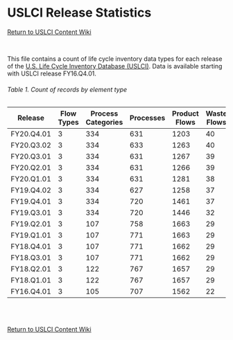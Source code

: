 USLCI Release Statistics
==================

[Return to USLCI Content Wiki](https://github.com/uslci-admin/uslci-content/wiki)

<br>

This file contains a count of life cycle inventory data types for each release of the [U.S. Life Cycle Inventory Database (USLCI)](https://uslci.lcacommons.gov).  Data is available starting with USLCI release FY16.Q4.01.

###### Table 1. Count of records by element type

| Release | Flow Types | Process Categories | Processes | Product Flows | Waste Flows | CUTOFF Flows | Elementary Flows | Units | Locations | Actors | Sources | Product Systems | Projects |
| --- | --- | --- | --- | --- | --- | --- | --- | --- | --- | --- | --- | --- | --- |
| FY20.Q4.01 | 3 | 334 | 631 | 1203 | 40 | 508 | 2552 | 190 | 474 | 93 | 724 | 0 | 0 |
| FY20.Q3.02 | 3 | 334 | 633 | 1263 | 40 | 562 | 2549 | 190 | 474 | 90 | 730 | 0 | 0 |
| FY20.Q3.01 | 3 | 334 | 631 | 1267 | 39 | 559 | 2546 | 190 | 474 | 93 | 734 | 0 | 0 |
| FY20.Q2.01 | 3 | 334 | 631 | 1266 | 39 | 2231 | 2563 | 190 | 474 | 93 | 733 | 0 | 0 |
| FY20.Q1.01 | 3 | 334 | 631 | 1281 | 38 | 2240 | 2565 | 190 | 474 | 93 | 733 | 0 | 0 |
| FY19.Q4.02 | 3 | 334 | 627 | 1258 | 37 | 2265 | 2318 | 190 | 474 | 91 | 721 | 0 | 0 |
| FY19.Q4.01 | 3 | 334 | 720 | 1461 | 37 | 2268 | 4445 | 190 | 474 | 91 | 721 | 0 | 0 |
| FY19.Q3.01 | 3 | 334 | 720 | 1446 | 32 | 2328 | 23480 | 190 | 474 | 91 | 721 | 0 | 0 |
| FY19.Q2.01 | 3 | 107 | 758 | 1663 | 29 | 2416 | 23481 | 172 | 11 | 84 | 697 | 0 | 0 |
| FY19.Q1.01 | 3 | 107 | 771 | 1663 | 29 | 2445 | 23481 | 195 | 474 | 87 | 707 | 0 | 0 |
| FY18.Q4.01 | 3 | 107 | 771 | 1662 | 29 | 2446 | 23481 | 195 | 474 | 87 | 707 | 0 | 0 |
| FY18.Q3.01 | 3 | 107 | 771 | 1662 | 29 | 2446 | 23481 | 195 | 474 | 87 | 707 | 0 | 0 |
| FY18.Q2.01 | 3 | 122 | 767 | 1657 | 29 | 2453 | 23133 | 190 | 474 | 84 | 693 | 0 | 0 |
| FY18.Q1.01 | 3 | 122 | 767 | 1657 | 29 | 2453 | 23133 | 190 | 474 | 84 | 693 | 0 | 0 |
| FY16.Q4.01 | 3 | 105 | 707 | 1562 | 22 | 2269 | 62434 | 192 | 474 | 75 | 508 | 0 | 0 |






<br><br>

[Return to USLCI Content Wiki](https://github.com/uslci-admin/uslci-content/wiki)
